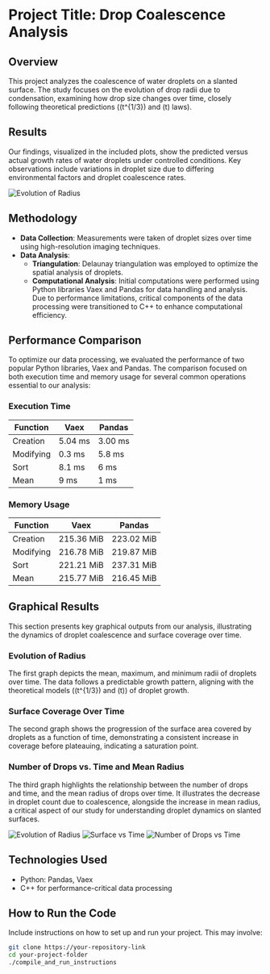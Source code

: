 # Project Title: Drop Coalescence Analysis

## Overview
This project analyzes the coalescence of water droplets on a slanted surface. The study focuses on the evolution of drop radii due to condensation, examining how drop size changes over time, closely following theoretical predictions (\(t^{1/3}\) and \(t\) laws).

## Results
Our findings, visualized in the included plots, show the predicted versus actual growth rates of water droplets under controlled conditions. Key observations include variations in droplet size due to differing environmental factors and droplet coalescence rates.

![Evolution of Radius](/Git_Projects/Drops_Coal/Drops-Coalescing/evolution_of_radius.png)

## Methodology
- **Data Collection**: Measurements were taken of droplet sizes over time using high-resolution imaging techniques.
- **Data Analysis**:
  - **Triangulation**: Delaunay triangulation was employed to optimize the spatial analysis of droplets.
  - **Computational Analysis**: Initial computations were performed using Python libraries Vaex and Pandas for data handling and analysis. Due to performance limitations, critical components of the data processing were transitioned to C++ to enhance computational efficiency.

## Performance Comparison

To optimize our data processing, we evaluated the performance of two popular Python libraries, Vaex and Pandas. The comparison focused on both execution time and memory usage for several common operations essential to our analysis:

### Execution Time

| Function    | Vaex     | Pandas  |
|-------------|----------|---------|
| Creation    | 5.04 ms  | 3.00 ms |
| Modifying   | 0.3 ms   | 5.8 ms  |
| Sort        | 8.1 ms   | 6 ms    |
| Mean        | 9 ms     | 1 ms    |

### Memory Usage

| Function    | Vaex          | Pandas         |
|-------------|---------------|----------------|
| Creation    | 215.36 MiB    | 223.02 MiB     |
| Modifying   | 216.78 MiB    | 219.87 MiB     |
| Sort        | 221.21 MiB    | 237.31 MiB     |
| Mean        | 215.77 MiB    | 216.45 MiB     |

## Graphical Results

This section presents key graphical outputs from our analysis, illustrating the dynamics of droplet coalescence and surface coverage over time.

### Evolution of Radius
The first graph depicts the mean, maximum, and minimum radii of droplets over time. The data follows a predictable growth pattern, aligning with the theoretical models (\(t^{1/3}\) and \(t\)) of droplet growth.

### Surface Coverage Over Time
The second graph shows the progression of the surface area covered by droplets as a function of time, demonstrating a consistent increase in coverage before plateauing, indicating a saturation point.

### Number of Drops vs. Time and Mean Radius
The third graph highlights the relationship between the number of drops and time, and the mean radius of drops over time. It illustrates the decrease in droplet count due to coalescence, alongside the increase in mean radius, a critical aspect of our study for understanding droplet dynamics on slanted surfaces.

![Evolution of Radius](/Git_Projects/Drops_Coal/Drops-Coalescing/evolution_of_radius.png)
![Surface vs Time](/Git_Projects/Drops_Coal/Drops-Coalescing/surface_vs_time.png)
![Number of Drops vs Time](/Git_Projects/Drops_Coal/Drops-Coalescing/number_of_drops_vs_time.png)

## Technologies Used
- Python: Pandas, Vaex
- C++ for performance-critical data processing

## How to Run the Code
Include instructions on how to set up and run your project. This may involve:
```bash
git clone https://your-repository-link
cd your-project-folder
./compile_and_run_instructions

